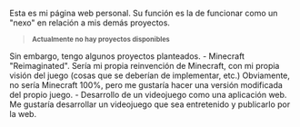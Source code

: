 Esta es mi página web personal. Su función es la de funcionar como un "nexo" en relación a mis demás proyectos.

> <sub> **Actualmente no hay proyectos disponibles** </sub>

Sin embargo, tengo algunos proyectos planteados.
    - Minecraft "Reimaginated".
        Sería mi propia reinvención de Minecraft, con mi propia visión del juego (cosas que se deberían de implementar, etc.)
        Obviamente, no sería Minecraft 100%, pero me gustaría hacer una versión modificada del propio juego.
    - Desarrollo de un videojuego como una aplicación web.
        Me gustaría desarrollar un videojuego que sea entretenido y publicarlo por la web.     